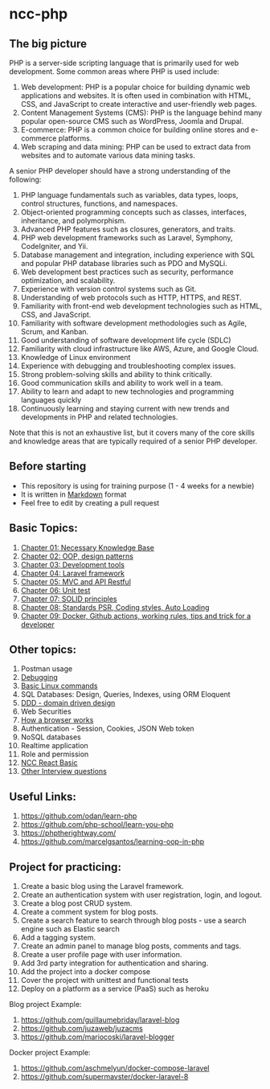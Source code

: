 # ncc-php

## The big picture

PHP is a server-side scripting language that is primarily used for web development. Some common areas where PHP is used include:

1. Web development: PHP is a popular choice for building dynamic web applications and websites. It is often used in combination with HTML, CSS, and JavaScript to create interactive and user-friendly web pages.
2. Content Management Systems (CMS): PHP is the language behind many popular open-source CMS such as WordPress, Joomla and Drupal.
3. E-commerce: PHP is a common choice for building online stores and e-commerce platforms. 
4. Web scraping and data mining: PHP can be used to extract data from websites and to automate various data mining tasks.

A senior PHP developer should have a strong understanding of the following:

1. PHP language fundamentals such as variables, data types, loops, control structures, functions, and namespaces.
2. Object-oriented programming concepts such as classes, interfaces, inheritance, and polymorphism.
3. Advanced PHP features such as closures, generators, and traits.
4. PHP web development frameworks such as Laravel, Symphony, CodeIgniter, and Yii.
5. Database management and integration, including experience with SQL and popular PHP database libraries such as PDO and MySQLi.
6. Web development best practices such as security, performance optimization, and scalability.
7. Experience with version control systems such as Git.
8. Understanding of web protocols such as HTTP, HTTPS, and REST.
9. Familiarity with front-end web development technologies such as HTML, CSS, and JavaScript.
10. Familiarity with software development methodologies such as Agile, Scrum, and Kanban.
11. Good understanding of software development life cycle (SDLC)
12. Familiarity with cloud infrastructure like AWS, Azure, and Google Cloud.
13. Knowledge of Linux environment
14. Experience with debugging and troubleshooting complex issues.
15. Strong problem-solving skills and ability to think critically.
16. Good communication skills and ability to work well in a team.
17. Ability to learn and adapt to new technologies and programming languages quickly
18. Continuously learning and staying current with new trends and developments in PHP and related technologies.

Note that this is not an exhaustive list, but it covers many of the core skills and knowledge areas that are typically required of a senior PHP developer.

## Before starting

- This repository is using for training purpose (1 - 4 weeks for a newbie)
- It is written in [Markdown](https://www.markdownguide.org/getting-started/) format
- Feel free to edit by creating a pull request

## Basic Topics:

1. [Chapter 01: Necessary Knowledge Base](./basic/Chapter-01-necessary-knowledge-base.md)  
2. [Chapter 02: OOP, design patterns](./basic/Chapter-02-oop-design-pattern.md)  
3. [Chapter 03: Development tools](./basic/Chapter-03-development-tools.md)
4. [Chapter 04: Laravel framework](./basic/Chapter-04-Laravel-framework.md)
5. [Chapter 05: MVC and API Restful](./basic/Chapter-05-MVC-API-RESTful.md)
6. [Chapter 06: Unit test](./basic/Chapter-06-unittest.md)
7. [Chapter 07: SOLID principles](./basic/Chapter-07-SOLID-principles.md)
8. [Chapter 08: Standards PSR, Coding styles, Auto Loading](./basic/Chapter-08-standards-psr-coding-styles-autoloading.md)  
9. [Chapter 09: Docker, Github actions, working rules, tips and trick for a developer](./basic/Chapter-09-CI-CD-Working-rules.md) 

## Other topics:

1. Postman usage
2. [Debugging](./others/debugging.md)
3. [Basic Linux commands](https://github.com/MichaelCade/90DaysOfDevOps/blob/main/2022/Days/day15.md)
4. SQL Databases: Design, Queries, Indexes, using ORM Eloquent
5. [DDD - domain driven design](https://github.com/nccasia/ncc-php-bdd)
6. Web Securities
7. [How a browser works](https://github.com/nccasia/ncc-python-learning/blob/main/web/how_web_works.md)
8. Authentication - Session, Cookies, JSON Web token
9. NoSQL databases
10. Realtime application
11. Role and permission
12. [NCC React Basic](https://nccasia.github.io/ncc-react-basic/)
13. [Other Interview questions](./others/interview.md)

## Useful Links:

1. https://github.com/odan/learn-php
2. https://github.com/php-school/learn-you-php
3. https://phptherightway.com/
4. https://github.com/marcelgsantos/learning-oop-in-php

## Project for practicing:

1. Create a basic blog using the Laravel framework.
2. Create an authentication system with user registration, login, and logout.
3. Create a blog post CRUD system.
4. Create a comment system for blog posts.
5. Create a search feature to search through blog posts - use a search engine such as Elastic search
6. Add a tagging system.
7. Create an admin panel to manage blog posts, comments and tags.
8. Create a user profile page with user information.
9. Add 3rd party integration for authentication and sharing.
10. Add the project into a docker compose
11. Cover the project with unittest and functional tests
12. Deploy on a platform as a service (PaaS) such as heroku

Blog project Example:

1. https://github.com/guillaumebriday/laravel-blog
2. https://github.com/juzaweb/juzacms
3. https://github.com/mariocoski/laravel-blogger

Docker project Example:

1. https://github.com/aschmelyun/docker-compose-laravel
2. https://github.com/supermavster/docker-laravel-8
